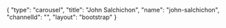 {
    "type": "carousel",
    "title": "John Salchichon",
    "name": "john-salchichon",
    "channelId": "",
    "layout": "bootstrap"
}